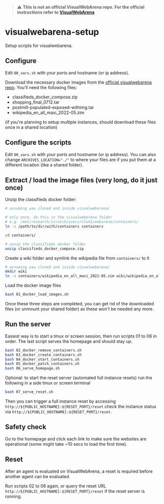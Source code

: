 > :warning: **This is not an official VisualWebArena repo. For the official instructions refer to [VisualWebArena](https://github.com/web-arena-x/visualwebarena/tree/main/environment_docker)**

# visualwebarena-setup

Setup scripts for visualwebarena.

## Configure

Edit `00_vars.sh` with your ports and hostname (or ip address).

Download the necessary docker images from the [official visualwebarena repo](https://github.com/web-arena-x/visualwebarena/tree/main/environment_docker). You'll need the following files:
- classifieds_docker_compose.zip
- shopping_final_0712.tar
- postmill-populated-exposed-withimg.tar
- wikipedia_en_all_maxi_2022-05.zim

(if you're planning to setup multiple instances, should download these files once in a shared location)

## Configure the scripts

Edit `00_vars.sh` with your ports and hostname (or ip address). You can also change `ARCHIVES_LOCATION="./"` to where your files are if you put them at a different location (like a shared folder).

## Extract / load the image files (very long, do it just once)

Unzip the classifieds docker folder:
```sh
# assuming you cloned and inside visualwebarena/

# only once, do this in the visualwebarena folder
# e.g. /mnt/research/scratch/users/xlu41/webarena/containers/
ln -s /path/to/dir/with/containers containers

cd containers/

# unzip the classifieds docker folder
unzip classifieds_docker_compose.zip
```

Create a wiki folder and symlink the wikipedia file from `containers/` to it
```sh
# assuming you cloned and inside visualwebarena/
mkdir wiki
ln -s containers/wikipedia_en_all_maxi_2022-05.zim wiki/wikipedia_en_all_maxi_2022-05.zim
```

Load the docker image files
```sh
bash 01_docker_load_images.sh
```

Once these three steps are completed, you can get rid of the downloaded files (or unmount your shared folder) as these won't be needed any more.

## Run the server

Easiest way is to start a tmux or screen session, then run scripts 01 to 06 in order. The last script serves the homepage and should stay up.
```bash
bash 02_docker_remove_containers.sh
bash 03_docker_create_containers.sh
bash 04_docker_start_containers.sh
bash 05_docker_patch_containers.sh
bash 06_serve_homepage.sh
```

Optional: to start the reset server (automated full instance resets) run the following in a side tmux or screen terminal
```bash
bash 07_serve_reset.sh
```

Then you can trigger a full instance reset by accessing `http://${PUBLIC_HOSTNAME}:${RESET_PORT}/reset` check the instance status via `http://${PUBLIC_HOSTNAME}:${RESET_PORT}/reset`.

## Safety check

Go to the homepage and click each link to make sure the websites are operational (some might take ~10 secs to load the first time).

## Reset

After an agent is evaluated on VisualWebArena, a reset is required before another agent can be evaluated.

Run scripts 02 to 06 again, or query the reset URL `http://${PUBLIC_HOSTNAME}:${RESET_PORT}/reset` if the reset server is running.
